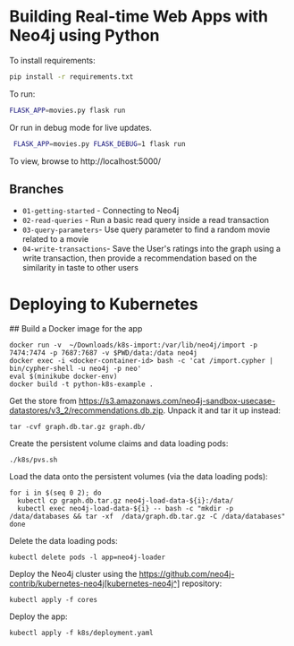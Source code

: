 # Building Real-time Web Apps with Neo4j using Python

To install requirements:
```bash
pip install -r requirements.txt
```

To run:
```bash
FLASK_APP=movies.py flask run
```
Or run in debug mode for live updates.
```bash
 FLASK_APP=movies.py FLASK_DEBUG=1 flask run
```
To view, browse to http://localhost:5000/


## Branches
- `01-getting-started` - Connecting to Neo4j
- `02-read-queries` - Run a basic read query inside a read transaction
- `03-query-parameters`- Use query parameter to find a random movie related to a movie
- `04-write-transactions`- Save the User's ratings into the graph using a write transaction, then provide a recommendation based on the similarity in taste to other users

# Deploying to Kubernetes

## Build a Docker image for the app

```
docker run -v  ~/Downloads/k8s-import:/var/lib/neo4j/import -p 7474:7474 -p 7687:7687 -v $PWD/data:/data neo4j
docker exec -i <docker-container-id> bash -c 'cat /import.cypher | bin/cypher-shell -u neo4j -p neo'
eval $(minikube docker-env)
docker build -t python-k8s-example .
```

Get the store from https://s3.amazonaws.com/neo4j-sandbox-usecase-datastores/v3_2/recommendations.db.zip.
Unpack it and tar it up instead:

```
tar -cvf graph.db.tar.gz graph.db/
```

Create the persistent volume claims and data loading pods:

```
./k8s/pvs.sh
```

Load the data onto the persistent volumes (via the data loading pods):

```
for i in $(seq 0 2); do
  kubectl cp graph.db.tar.gz neo4j-load-data-${i}:/data/
  kubectl exec neo4j-load-data-${i} -- bash -c "mkdir -p /data/databases && tar -xf  /data/graph.db.tar.gz -C /data/databases"
done
```

Delete the data loading pods:

```
kubectl delete pods -l app=neo4j-loader
```

Deploy the Neo4j cluster using the https://github.com/neo4j-contrib/kubernetes-neo4j[kubernetes-neo4j^] repository:

```
kubectl apply -f cores
```

Deploy the app:

```
kubectl apply -f k8s/deployment.yaml
```

